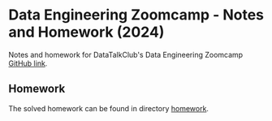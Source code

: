 # Data Engineering Zoomcamp - Notes and Homework (2024)

Notes and homework for DataTalkClub's Data Engineering Zoomcamp [GitHub link](https://github.com/DataTalksClub/data-engineering-zoomcamp).


## Homework

The solved homework can be found in directory [homework](homework).


